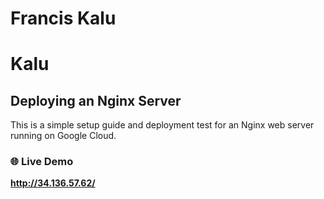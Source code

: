 # Francis Kalu

# Kalu

## Deploying an Nginx Server

This is a simple setup guide and deployment test for an Nginx web server running on Google Cloud.

### 🌐 Live Demo
**http://34.136.57.62/**
